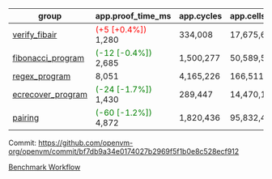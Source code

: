 | group | app.proof_time_ms | app.cycles | app.cells_used | leaf.proof_time_ms | leaf.cycles | leaf.cells_used |
| -- | -- | -- | -- | -- | -- | -- |
| [verify_fibair](https://github.com/openvm-org/openvm/blob/benchmark-results/benchmarks-pr/1562/verify_fibair-bf7db9a34e0174027b2969f5f1b0e8c528ecf912.md) |<span style='color: red'>(+5 [+0.4%])</span> 1,280 |  334,008 |  17,675,690 |- | - | - |
| [fibonacci_program](https://github.com/openvm-org/openvm/blob/benchmark-results/benchmarks-pr/1562/fibonacci-bf7db9a34e0174027b2969f5f1b0e8c528ecf912.md) |<span style='color: green'>(-12 [-0.4%])</span> 2,685 |  1,500,277 |  50,589,503 |- | - | - |
| [regex_program](https://github.com/openvm-org/openvm/blob/benchmark-results/benchmarks-pr/1562/regex-bf7db9a34e0174027b2969f5f1b0e8c528ecf912.md) | 8,051 |  4,165,226 |  166,511,152 |- | - | - |
| [ecrecover_program](https://github.com/openvm-org/openvm/blob/benchmark-results/benchmarks-pr/1562/ecrecover-bf7db9a34e0174027b2969f5f1b0e8c528ecf912.md) |<span style='color: green'>(-24 [-1.7%])</span> 1,430 |  289,447 |  14,470,186 |- | - | - |
| [pairing](https://github.com/openvm-org/openvm/blob/benchmark-results/benchmarks-pr/1562/pairing-bf7db9a34e0174027b2969f5f1b0e8c528ecf912.md) |<span style='color: green'>(-60 [-1.2%])</span> 4,872 |  1,820,436 |  95,832,407 |- | - | - |


Commit: https://github.com/openvm-org/openvm/commit/bf7db9a34e0174027b2969f5f1b0e8c528ecf912

[Benchmark Workflow](https://github.com/openvm-org/openvm/actions/runs/14323539252)
